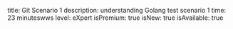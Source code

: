 title: Git Scenario 1
description: understanding Golang test scenario 1
time: 23 minuteswws
level: eXpert
isPremium: true
isNew: true
isAvailable: true